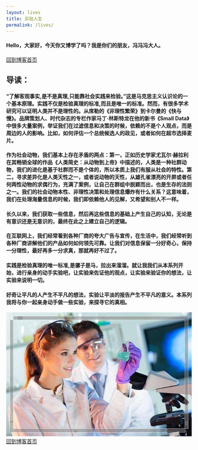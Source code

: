 ```yaml
---
layout: lives
title: 实验人生
permalink: /lives/
---
```

#### Hello，大家好，今天你又博学了吗？我是你们的朋友，冯冯冯大人。
<a href="https://www.fringe.icu/">回到博客首页</a>
## 导读：
#### “了解客观事实,是不是真理,只能靠社会实践来检验。”这是马克思主义认识论的一个基本原理。实践不仅是检验真理的标准,而且是唯一的标准。然而，有很多学术研究可以证明人类并不是理性的。从席勒的《非理性繁荣》到卡尔曼的《快与慢》。品牌策划人、时代杂志的专栏作家马丁·林斯特龙在他的新书《Small Data》中很多大量案例，举证我们在过滤信息和决策的时候，依赖的不是个人观点，而是周边的人的影响。比如，如何评估一个总统候选人的政见，或者如何在超市选择麦片。

#### 作为社会动物，我们基本上存在矛盾的两点：第一，正如历史学家尤瓦尔·赫拉利在其畅销全球的作品《人类简史：从动物到上帝》中描述的，人类是一种社群动物，我们的进化是基于社群而不是个体的，所以本质上我们有服从社会的特性。第二，寻求差异化是人类天性之一，或者说动物的天性，从雄孔雀漂亮的开屏或者任何两性动物的求偶行为，充满了案例，让自己在群组中脱颖而出，也是生存的法则之一。我们的社会动物本性、非理性决策和处理信息爆炸有什么关系？这意味着，我们在处理海量信息的时候，我们即依赖他人的见解，又希望和别人不一样。

#### 长久以来，我们获取一些信息，然后再这些信息的基础上产生自己的认知，无论是有意识还是无意识的，最终在此之上建立自己的逻辑。
#### 在互联网上，我们经常看到各种厂商的夸大广告与宣传，在生活中，我们经常听到各种厂商讲解他们的产品如何如何领先可靠。让我们对信息保留一分好奇心，保持一分理性，最好再多一分求真，那就再好不过了。

#### 实践是检验真理的唯一标准,是骡子是马，拉出来溜溜。就让我我们从本系列开始，进行亲身的动手实验吧，让实验来佐证他的观点，让实验来验证你的想法，让实验来说明一切。
#### 好奇让平凡的人产生不平凡的想法，实验让平淡的报告产生不平凡的意义。本系列我将与你一起亲身动手做一些实验，来探寻它的真相。
<div align=center><img src ="/assets/images/lab.jpg"/></div>
<a href="https://www.fringe.icu/" target="_blank">回到博客首页</a>
